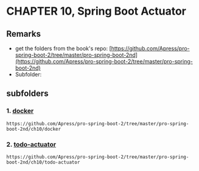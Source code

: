 # CHAPTER 10, Spring Boot Actuator

## Remarks 
- get the folders from the book's repo: [https://github.com/Apress/pro-spring-boot-2/tree/master/pro-spring-boot-2nd](https://github.com/Apress/pro-spring-boot-2/tree/master/pro-spring-boot-2nd)
- Subfolder: 

## subfolders
### 1. [docker](./docker)
       
	https://github.com/Apress/pro-spring-boot-2/tree/master/pro-spring-boot-2nd/ch10/docker

### 2. [todo-actuator](./todo-actuator)

    https://github.com/Apress/pro-spring-boot-2/tree/master/pro-spring-boot-2nd/ch10/todo-actuator
